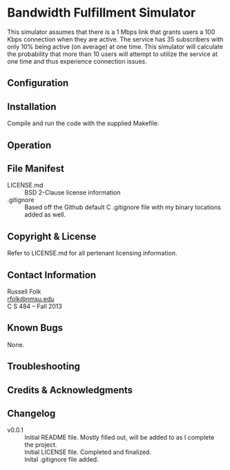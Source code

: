 Bandwidth Fulfillment Simulator
===============================

This simulator assumes that there is a 1 Mbps link that grants users a 100 Kbps
connection when they are active. The service has 35 subscribers with only 10%
being active (on average) at one time. This simulator will calculate the
probability that more than 10 users will attempt to utilize the service at one
time and thus experience connection issues.

Configuration
-------------


Installation
------------
Compile and run the code with the supplied Makefile.

Operation
---------


File Manifest
-------------
<dl>
  <dt>LICENSE.md</dt>
  <dd>BSD 2-Clause license information</dd>
  <dt>.gitignore</dt>
  <dd>Based off the Github default C .gitignore file with my binary locations
  added as well.</dd>
</dl>



Copyright & License
-------------------
Refer to LICENSE.md for all pertenant licensing information.

Contact Information
-------------------
Russell Folk  
rfolk@nmsu.edu  
C S 484 – Fall 2013

Known Bugs
----------
None.

Troubleshooting
---------------


Credits & Acknowledgments
-------------------------


Changelog
---------
<dl>
  <dt>v0.0.1</dt>
  <dd>Initial README file. Mostly filled out, will be added to as I complete
  the project.</dd>
  <dd>Initial LICENSE file. Completed and finalized.</dd>
  <dd>Inital .gitignore file added.</dd>
</dl>